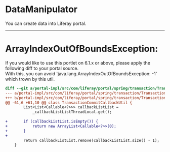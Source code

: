 # DataManipulator
You can create data into Liferay portal.

---

# ArrayIndexOutOfBoundsException:

If you would like to use this portlet on 6.1.x or above, please apply the following diff to your portal source.<br />
With this, you can avoid 'java.lang.ArrayIndexOutOfBoundsException: -1' which trown by this util.

```diff
diff --git a/portal-impl/src/com/liferay/portal/spring/transaction/TransactionCommitCallbackUtil.java b/portal-impl/src/com/liferay/portal/spring/transaction/TransactionCommitCallbackUtil.java
--- a/portal-impl/src/com/liferay/portal/spring/transaction/TransactionCommitCallbackUtil.java
+++ b/portal-impl/src/com/liferay/portal/spring/transaction/TransactionCommitCallbackUtil.java
@@ -61,6 +61,10 @@ class TransactionCommitCallbackUtil {
 		List<List<Callable<?>>> callbackListList =
 			_callbackListListThreadLocal.get();
 
+		if (callbackListList.isEmpty()) {
+			return new ArrayList<Callable<?>>(0);
+		}
+
 		return callbackListList.remove(callbackListList.size() - 1);
 	}
 
```